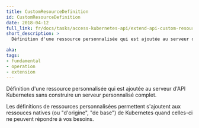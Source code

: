 ```yaml
---
title: CustomResourceDefinition
id: CustomResourceDefinition
date: 2018-04-12
full_link: fr/docs/tasks/access-kubernetes-api/extend-api-custom-resource-definitions/
short_description: >
  Définition d'une ressource personnalisée qui est ajoutée au serveur d'API Kubernetes sans construire un serveur personnalisé complet.

aka:
tags:
- fundamental
- operation
- extension
---
```

  Définition d'une ressource personnalisée qui est ajoutée au serveur d'API Kubernetes sans construire un serveur personnalisé complet.

<!--more-->

Les définitions de ressources personnalisées permettent s'ajoutent aux ressouces natives (ou "d'origine", "de base") de Kubernetes quand celles-ci ne peuvent répondre à vos besoins.
